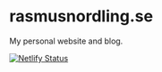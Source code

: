 # rasmusnordling.se
My personal website and blog.

[![Netlify Status](https://api.netlify.com/api/v1/badges/a1a5d67c-ce9b-4374-8570-bb6d263978ee/deploy-status)](https://app.netlify.com/sites/rasmus-nordling/deploys)
